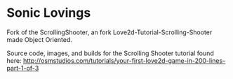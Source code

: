 Sonic Lovings
================

Fork of the ScrollingShooter, an fork Love2d-Tutorial-Scrolling-Shooter made Object Oriented.

Source code, images, and builds for the Scrolling Shooter tutorial found here: http://osmstudios.com/tutorials/your-first-love2d-game-in-200-lines-part-1-of-3
